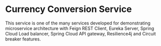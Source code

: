 # Currency Conversion Service

This service is one of the many services developed for demonstrating microservice architecture with Feign REST Client, Eureka Server, Spring Cloud Load balancer, Spring Cloud API gateway, Resilience4j and Circuit breaker features.
